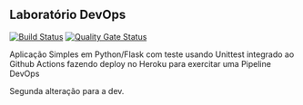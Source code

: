 ## Laboratório DevOps

[![Build Status](https://app.travis-ci.com/LuizMaso/devopslab.svg?branch=main)](https://app.travis-ci.com/LuizMaso/devopslab)
[![Quality Gate Status](https://sonarcloud.io/api/project_badges/measure?project=LuizMaso_devopslab&metric=alert_status)](https://sonarcloud.io/summary/new_code?id=LuizMaso_devopslab)

Aplicação Simples em Python/Flask com teste usando Unittest integrado ao Github Actions fazendo deploy no Heroku para exercitar uma Pipeline DevOps

Segunda alteração para a dev.
